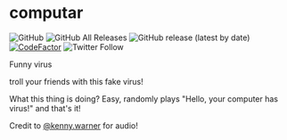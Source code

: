# computar
![GitHub](https://img.shields.io/github/license/EnderIce2/computar)
![GitHub All Releases](https://img.shields.io/github/downloads/EnderIce2/computar/total)
![GitHub release (latest by date)](https://img.shields.io/github/v/release/EnderIce2/computar)
[![CodeFactor](https://www.codefactor.io/repository/github/enderice2/computar/badge)](https://www.codefactor.io/repository/github/enderice2/computar)
![Twitter Follow](https://img.shields.io/twitter/follow/enderice22?style=flat)


Funny virus

troll your friends with this fake virus!

What this thing is doing? Easy, randomly plays "Hello, your computer has virus!" and that's it!

Credit to [@kenny.warner](https://www.tiktok.com/@kenny.warner/video/6720792219432865029) for audio!
